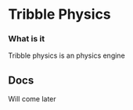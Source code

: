 # Tribble Physics #
### What is it ###
Tribble physics is an physics engine

## Docs ##
Will come later
